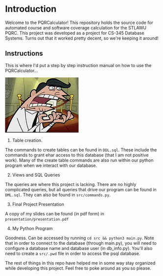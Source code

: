 # Introduction

Welcome to the PQRCalculator! This repository holds the source code for automated course and software coverage calculation for the STLAWU PQRC. This project was developed as a project for CS-345 Database Systems. Turns out that it worked pretty decent, so we're keeping it around!

## Instructions

This is where I'd put a step by step instruction manual on how to use the PQRCalculator...

![](docs/images/IfIHadOne.jpeg)

1. Table creation.

The commands to create tables can be found in `DDL.sql`. These include the commands to grant ehar access to this database (that I am not positive work). Many of the create table commands are also run within our python program when we interact with our database.

2. Views and SQL Queries

The queries are where this project is lacking. There are no highly complicated queries, but all queries that drive our program can be found in `DML.sql`. They can also be found in `src/commands.py`.

3. Final Project Presentation

A copy of my slides can be found (in pdf form) in `presentation/presentation.pdf`

4. My Python Program

Goodness. Can be accessed by running `cd src && python3 main.py`. Note that in order to connect to the database (through main.py), you will need to configure a database name and database user (in db_info.py). You'll also need to create a `src/.pwd` file in order to access the psql database.

The rest of things in this repo have helped me in some way stay organized while developing this project. Feel free to poke around as you so please.
